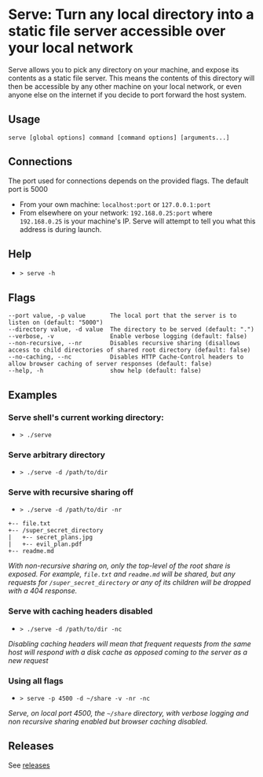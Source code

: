 # Serve: Turn any local directory into a static file server accessible over your local network

Serve allows you to pick any directory on your machine, and expose its contents as a static file server. This means the 
contents of this directory will then be accessible by any other machine on your local network, or even anyone else on the 
internet if you decide to port forward the host system.

## Usage
`serve [global options] command [command options] [arguments...]`

## Connections
The port used for connections depends on the provided flags. The default port is 5000
* From your own machine: `localhost:port` or `127.0.0.1:port`
* From elsewhere on your network: `192.168.0.25:port` where `192.168.0.25` is your machine's IP. Serve will attempt to 
tell you what this address is during launch.

## Help
* `> serve -h`

## Flags
```
--port value, -p value       The local port that the server is to listen on (default: "5000")
--directory value, -d value  The directory to be served (default: ".")
--verbose, -v                Enable verbose logging (default: false)
--non-recursive, --nr        Disables recursive sharing (disallows access to child directories of shared root directory (default: false)
--no-caching, --nc           Disables HTTP Cache-Control headers to allow browser caching of server responses (default: false)
--help, -h                   show help (default: false)
```

## Examples

### Serve shell's current working directory:
* `> ./serve`

### Serve arbitrary directory
* `> ./serve -d /path/to/dir`

### Serve with recursive sharing off
* `> ./serve -d /path/to/dir -nr`

```
+-- file.txt
+-- /super_secret_directory
|   +-- secret_plans.jpg
|   +-- evil_plan.pdf
+-- readme.md
```
*With non-recursive sharing on, only the top-level of the root share is exposed. For example, `file.txt` 
and `readme.md` will be shared, but any requests for `/super_secret_directory` or any of its children will be dropped
with a 404 response.*

### Serve with caching headers disabled
* `> ./serve -d /path/to/dir -nc`

*Disabling caching headers will mean that frequent requests from the same host will respond with a disk cache as opposed 
coming to the server as a new request*

### Using all flags
* `> serve -p 4500 -d ~/share -v -nr -nc`

*Serve, on local port 4500, the `~/share` directory, with verbose logging and non recursive sharing enabled but browser 
caching disabled.*

## Releases
See [releases](https://github.com/Reeceeboii/serve/releases)